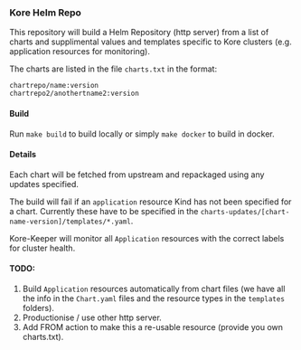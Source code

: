 ### Kore Helm Repo

This repository will build a Helm Repository (http server) from a list of charts and supplimental values and templates specific to Kore clusters (e.g. application resources for monitoring).

The charts are listed in the file `charts.txt` in the format:
```
chartrepo/name:version
chartrepo2/anothertname2:version
```

#### Build

Run `make build` to build locally or simply `make docker` to build in docker.

#### Details

Each chart will be fetched from upstream and repackaged using any updates specified.

The build will fail if an `application` resource Kind has not been specified for a chart. Currently these have to be specified in the `charts-updates/[chart-name-version]/templates/*.yaml`.

Kore-Keeper will monitor all `Application` resources with the correct labels for cluster health.

#### TODO:

1. Build `Application` resources automatically from chart files (we have all the info in the `Chart.yaml` files and the resource types in the `templates` folders).
1. Productionise / use other http server.
1. Add FROM action to make this a re-usable resource (provide you own charts.txt).
